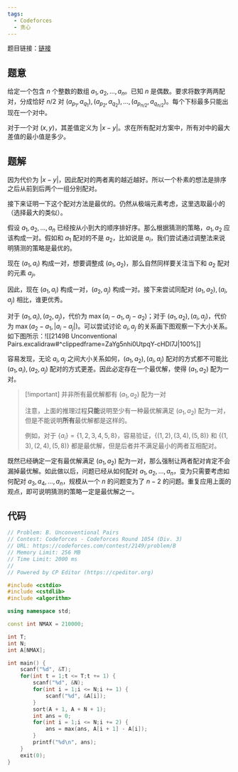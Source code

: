 ```yaml
---
tags:
  - Codeforces
  - 贪心
---
```

题目链接：[链接](https://codeforces.com/problemset/problem/2149/B)

## 题意

给定一个包含 $n$ 个整数的数组 $a_1, a_2, \dots, a_n$。已知 $n$ 是偶数。要求将数字两两配对，分成恰好 $n/2$ 对 $(a_{p_1}, a_{q_1}), (a_{p_2}, a_{q_2}), \dots, (a_{p_{n/2}}, a_{q_{n/2}})$。每个下标最多只能出现在一个对中。

对于一个对 $(x, y)$，其差值定义为 $|x - y|$。求在所有配对方案中，所有对中的最大差值的最小值是多少。

## 题解

因为代价为 $|x - y|$，因此配对的两者离的越近越好。所以一个朴素的想法是排序之后从前到后两个一组分别配对。

接下来证明一下这个配对方法是最优的。仍然从极端元素考虑，这里选取最小的（选择最大的类似）。

假设 $a_1, a_2, \dots, a_n$ 已经按从小到大的顺序排好序。那么根据猜测的策略，$a_1, a_2$ 应该构成一对。假如和 $a_1$ 配对的不是 $a_2$，比如说是 $a_i$，我们尝试通过调整法来说明猜测的策略是最优的。

现在 $(a_1, a_i)$ 构成一对，想要调整成 $(a_1, a_2)$，那么自然同样要关注当下和 $a_2$ 配对的元素 $a_j$。

因此，现在 $(a_1, a_i)$ 构成一对，$(a_2, a_j)$ 构成一对。接下来尝试同配对 $(a_1, a_2), (a_i, a_j)$ 相比，谁更优秀。

对于 $(a_1, a_i), (a_2, a_j)$，代价为 $\max(a_i - a_1, a_j - a_2)$；对于 $(a_1, a_2),(a_i, a_j)$，代价为 $\max(a_2 - a_1, |a_i - a_j|)$。可以尝试讨论 $a_i, a_j$ 的关系画下图观察一下大小关系。如下图所示：![[2149B Unconventional Pairs.excalidraw#^clippedframe=ZaYg5nhi0UtpqY-cHDl7J|100%]]

容易发现，无论 $a_i, a_j$ 之间大小关系如何，$(a_1, a_2), (a_i, a_j)$ 配对的方式都不可能比 $(a_1, a_i), (a_2, a_j)$ 配对的方式更差。因此必定存在一个最优解，使得 $(a_1, a_2)$ 配为一对。

> [!important] 并非所有最优解都有 $(a_1, a_2)$ 配为一对
> 
> 注意，上面的推理过程**只能**说明至少有一种最优解满足 $(a_1, a_2)$ 配为一对，但是不能说明**所有**最优解都是这样的。
> 
> 例如，对于 $\{a_i\} = \{1, 2, 3, 4, 5, 8\}$，容易验证，$\{(1, 2), (3, 4), (5, 8)\}$ 和 $\{(1, 3), (2, 4), (5, 8)\}$ 都是最优解，但是后者并不满足最小的两者互相配对。

既然已经确定一定有最优解满足 $(a_1, a_2)$ 配为一对，那么强制让两者配对肯定不会漏掉最优解。如此做以后，问题已经从如何配对 $a_1, a_2, \dots, a_n$，变为只需要考虑如何配对 $a_3, a_4, \dots, a_n$，规模从一个 $n$ 的问题变为了 $n - 2$ 的问题。重复应用上面的观点，即可说明猜测的策略一定是最优解之一。

## 代码

```cpp
// Problem: B. Unconventional Pairs
// Contest: Codeforces - Codeforces Round 1054 (Div. 3)
// URL: https://codeforces.com/contest/2149/problem/B
// Memory Limit: 256 MB
// Time Limit: 2000 ms
// 
// Powered by CP Editor (https://cpeditor.org)

#include <cstdio>
#include <cstdlib>
#include <algorithm>

using namespace std;

const int NMAX = 210000;

int T;
int N;
int A[NMAX];

int main() {
	scanf("%d", &T);
	for(int t = 1;t <= T;t += 1) {
		scanf("%d", &N);
		for(int i = 1;i <= N;i += 1) {
			scanf("%d", &A[i]);
		}
		sort(A + 1, A + N + 1);
		int ans = 0;
		for(int i = 1;i <= N;i += 2) {
			ans = max(ans, A[i + 1] - A[i]);
		}
		printf("%d\n", ans);
	}
	exit(0);
}
```